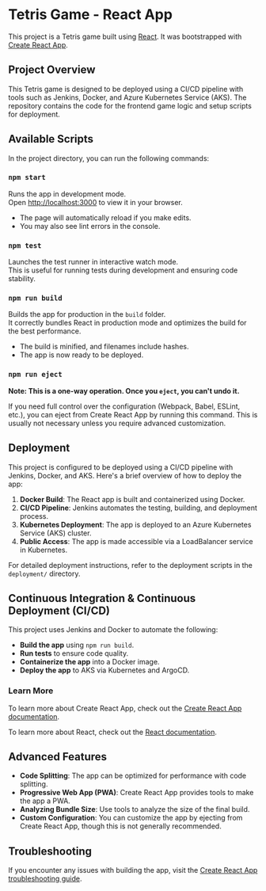 # Tetris Game - React App

This project is a Tetris game built using [React](https://reactjs.org/). It was bootstrapped with [Create React App](https://github.com/facebook/create-react-app).

## Project Overview

This Tetris game is designed to be deployed using a CI/CD pipeline with tools such as Jenkins, Docker, and Azure Kubernetes Service (AKS). The repository contains the code for the frontend game logic and setup scripts for deployment.

## Available Scripts

In the project directory, you can run the following commands:

### `npm start`

Runs the app in development mode.  
Open [http://localhost:3000](http://localhost:3000) to view it in your browser.

- The page will automatically reload if you make edits.
- You may also see lint errors in the console.

### `npm test`

Launches the test runner in interactive watch mode.  
This is useful for running tests during development and ensuring code stability.

### `npm run build`

Builds the app for production in the `build` folder.  
It correctly bundles React in production mode and optimizes the build for the best performance.

- The build is minified, and filenames include hashes.
- The app is now ready to be deployed.

### `npm run eject`

**Note: This is a one-way operation. Once you `eject`, you can't undo it.**

If you need full control over the configuration (Webpack, Babel, ESLint, etc.), you can eject from Create React App by running this command. This is usually not necessary unless you require advanced customization.

## Deployment

This project is configured to be deployed using a CI/CD pipeline with Jenkins, Docker, and AKS. Here's a brief overview of how to deploy the app:

1. **Docker Build**: The React app is built and containerized using Docker.
2. **CI/CD Pipeline**: Jenkins automates the testing, building, and deployment process.
3. **Kubernetes Deployment**: The app is deployed to an Azure Kubernetes Service (AKS) cluster.
4. **Public Access**: The app is made accessible via a LoadBalancer service in Kubernetes.

For detailed deployment instructions, refer to the deployment scripts in the `deployment/` directory.

## Continuous Integration & Continuous Deployment (CI/CD)

This project uses Jenkins and Docker to automate the following:

- **Build the app** using `npm run build`.
- **Run tests** to ensure code quality.
- **Containerize the app** into a Docker image.
- **Deploy the app** to AKS via Kubernetes and ArgoCD.

### Learn More

To learn more about Create React App, check out the [Create React App documentation](https://facebook.github.io/create-react-app/docs/getting-started).

To learn more about React, check out the [React documentation](https://reactjs.org/).

## Advanced Features

- **Code Splitting**: The app can be optimized for performance with code splitting.
- **Progressive Web App (PWA)**: Create React App provides tools to make the app a PWA.
- **Analyzing Bundle Size**: Use tools to analyze the size of the final build.
- **Custom Configuration**: You can customize the app by ejecting from Create React App, though this is not generally recommended.

## Troubleshooting

If you encounter any issues with building the app, visit the [Create React App troubleshooting guide](https://facebook.github.io/create-react-app/docs/troubleshooting).

